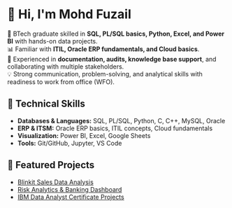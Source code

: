 # 👋 Hi, I'm Mohd Fuzail  

🚀 BTech graduate skilled in **SQL, PL/SQL basics, Python, Excel, and Power BI** with hands-on data projects.  
📊 Familiar with **ITIL, Oracle ERP fundamentals, and Cloud basics**.  
📝 Experienced in **documentation, audits, knowledge base support**, and collaborating with multiple stakeholders.  
💡 Strong communication, problem-solving, and analytical skills with readiness to work from office (WFO).  

## 🔧 Technical Skills
- **Databases & Languages:** SQL, PL/SQL, Python, C, C++, MySQL, Oracle  
- **ERP & ITSM:** Oracle ERP basics, ITIL concepts, Cloud fundamentals  
- **Visualization:** Power BI, Excel, Google Sheets  
- **Tools:** Git/GitHub, Jupyter, VS Code  

## 📂 Featured Projects
- [Blinkit Sales Data Analysis](#)  
- [Risk Analytics & Banking Dashboard](#)  
- [IBM Data Analyst Certificate Projects](#)  

